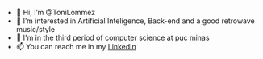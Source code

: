 - 👋 Hi, I’m @ToniLommez
- 👀 I’m interested in Artificial Inteligence, Back-end and a good retrowave music/style
- 🌱 I'm in the third period of computer science at puc minas
- 📫 You can reach me in my [LinkedIn](https://www.linkedin.com/in/marcos-antônio-lommez-cândido-ribeiro-310936245/)
